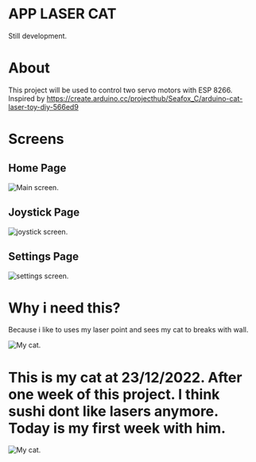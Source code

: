 # APP LASER CAT

Still development.

# About

This project will be used to control two servo motors with ESP 8266.
Inspired by https://create.arduino.cc/projecthub/Seafox_C/arduino-cat-laser-toy-diy-566ed9


# Screens


## Home Page

![Main screen](/docs/imgs/prints/try_connect.png "main screen").

## Joystick Page

![joystick screen](/docs/imgs/prints/print_joystick.png "joystick screen").

## Settings Page

![settings screen](/docs/imgs/prints/print_settings.png "settings screen").


# Why i need this?

Because i like to uses my laser point and sees my cat to breaks with wall.

![My cat](/docs/imgs/my_cat_sushi.jpg "This is sushi. My cat!").


# This is my cat at 23/12/2022. After one week of this project. I think sushi dont like lasers anymore. Today is my first week with him.

![My cat](/docs/imgs/sushi_after_one_week.jpg "This is sushi. My cat!").




